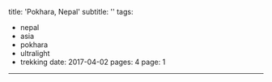 title: 'Pokhara, Nepal'
subtitle: ''
tags:
  - nepal
  - asia
  - pokhara
  - ultralight
  - trekking
date: 2017-04-02
pages: 4
page: 1
---
